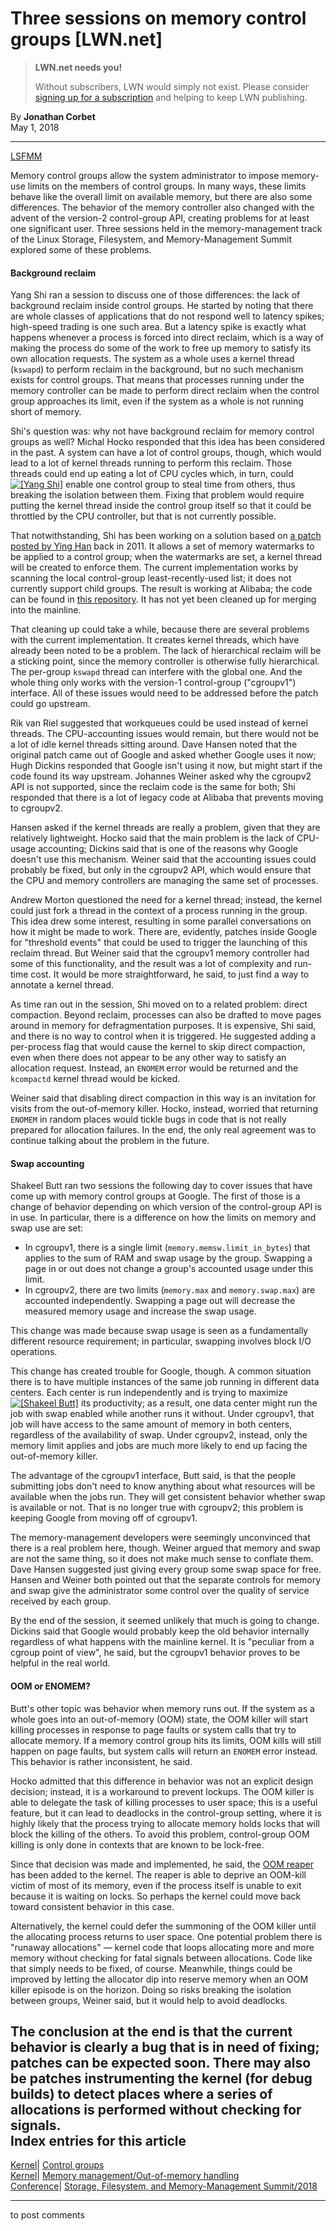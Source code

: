 # Three sessions on memory control groups [LWN.net]

> **LWN.net needs you!**
> 
> Without subscribers, LWN would simply not exist. Please consider [signing up for a subscription](/Promo/nst-nag2/subscribe) and helping to keep LWN publishing. 

By **Jonathan Corbet**  
May 1, 2018 

* * *

[LSFMM](/Articles/lsfmm2018/)

Memory control groups allow the system administrator to impose memory-use limits on the members of control groups. In many ways, these limits behave like the overall limit on available memory, but there are also some differences. The behavior of the memory controller also changed with the advent of the version-2 control-group API, creating problems for at least one significant user. Three sessions held in the memory-management track of the Linux Storage, Filesystem, and Memory-Management Summit explored some of these problems. 

#### Background reclaim

Yang Shi ran a session to discuss one of those differences: the lack of background reclaim inside control groups. He started by noting that there are whole classes of applications that do not respond well to latency spikes; high-speed trading is one such area. But a latency spike is exactly what happens whenever a process is forced into direct reclaim, which is a way of making the process do some of the work to free up memory to satisfy its own allocation requests. The system as a whole uses a kernel thread (`kswapd`) to perform reclaim in the background, but no such mechanism exists for control groups. That means that processes running under the memory controller can be made to perform direct reclaim when the control group approaches its limit, even if the system as a whole is not running short of memory. 

Shi's question was: why not have background reclaim for memory control groups as well? Michal Hocko responded that this idea has been considered in the past. A system can have a lot of control groups, though, which would lead to a lot of kernel threads running to perform this reclaim. Those threads could end up eating a lot of CPU cycles which, in turn, could [![\[Yang Shi\]](https://static.lwn.net/images/conf/2018/lsfmm/YangShi-sm.jpg)](/Articles/753166/) enable one control group to steal time from others, thus breaking the isolation between them. Fixing that problem would require putting the kernel thread inside the control group itself so that it could be throttled by the CPU controller, but that is not currently possible. 

That notwithstanding, Shi has been working on a solution based on [a patch posted by Ying Han](/Articles/440073/) back in 2011. It allows a set of memory watermarks to be applied to a control group; when the watermarks are set, a kernel thread will be created to enforce them. The current implementation works by scanning the local control-group least-recently-used list; it does not currently support child groups. The result is working at Alibaba; the code can be found in [this repository](https://github.com/alibaba/alikernel). It has not yet been cleaned up for merging into the mainline. 

That cleaning up could take a while, because there are several problems with the current implementation. It creates kernel threads, which have already been noted to be a problem. The lack of hierarchical reclaim will be a sticking point, since the memory controller is otherwise fully hierarchical. The per-group `kswapd` thread can interfere with the global one. And the whole thing only works with the version-1 control-group ("cgroupv1") interface. All of these issues would need to be addressed before the patch could go upstream. 

Rik van Riel suggested that workqueues could be used instead of kernel threads. The CPU-accounting issues would remain, but there would not be a lot of idle kernel threads sitting around. Dave Hansen noted that the original patch came out of Google and asked whether Google uses it now; Hugh Dickins responded that Google isn't using it now, but might start if the code found its way upstream. Johannes Weiner asked why the cgroupv2 API is not supported, since the reclaim code is the same for both; Shi responded that there is a lot of legacy code at Alibaba that prevents moving to cgroupv2. 

Hansen asked if the kernel threads are really a problem, given that they are relatively lightweight. Hocko said that the main problem is the lack of CPU-usage accounting; Dickins said that is one of the reasons why Google doesn't use this mechanism. Weiner said that the accounting issues could probably be fixed, but only in the cgroupv2 API, which would ensure that the CPU and memory controllers are managing the same set of processes. 

Andrew Morton questioned the need for a kernel thread; instead, the kernel could just fork a thread in the context of a process running in the group. This idea drew some interest, resulting in some parallel conversations on how it might be made to work. There are, evidently, patches inside Google for "threshold events" that could be used to trigger the launching of this reclaim thread. But Weiner said that the cgroupv1 memory controller had some of this functionality, and the result was a lot of complexity and run-time cost. It would be more straightforward, he said, to just find a way to annotate a kernel thread. 

As time ran out in the session, Shi moved on to a related problem: direct compaction. Beyond reclaim, processes can also be drafted to move pages around in memory for defragmentation purposes. It is expensive, Shi said, and there is no way to control when it is triggered. He suggested adding a per-process flag that would cause the kernel to skip direct compaction, even when there does not appear to be any other way to satisfy an allocation request. Instead, an `ENOMEM` error would be returned and the `kcompactd` kernel thread would be kicked. 

Weiner said that disabling direct compaction in this way is an invitation for visits from the out-of-memory killer. Hocko, instead, worried that returning `ENOMEM` in random places would tickle bugs in code that is not really prepared for allocation failures. In the end, the only real agreement was to continue talking about the problem in the future. 

#### Swap accounting

Shakeel Butt ran two sessions the following day to cover issues that have come up with memory control groups at Google. The first of those is a change of behavior depending on which version of the control-group API is in use. In particular, there is a difference on how the limits on memory and swap use are set: 

  * In cgroupv1, there is a single limit (`memory.memsw.limit_in_bytes`) that applies to the sum of RAM and swap usage by the group. Swapping a page in or out does not change a group's accounted usage under this limit. 
  * In cgroupv2, there are two limits (`memory.max` and `memory.swap.max`) are accounted independently. Swapping a page out will decrease the measured memory usage and increase the swap usage. 



This change was made because swap usage is seen as a fundamentally different resource requirement; in particular, swapping involves block I/O operations. 

This change has created trouble for Google, though. A common situation there is to have multiple instances of the same job running in different data centers. Each center is run independently and is trying to maximize [![\[Shakeel Butt\]](https://static.lwn.net/images/conf/2018/lsfmm/ShakeelButt-sm.jpg)](/Articles/753259/) its productivity; as a result, one data center might run the job with swap enabled while another runs it without. Under cgroupv1, that job will have access to the same amount of memory in both centers, regardless of the availability of swap. Under cgroupv2, instead, only the memory limit applies and jobs are much more likely to end up facing the out-of-memory killer. 

The advantage of the cgroupv1 interface, Butt said, is that the people submitting jobs don't need to know anything about what resources will be available when the jobs run. They will get consistent behavior whether swap is available or not. That is no longer true with cgroupv2; this problem is keeping Google from moving off of cgroupv1. 

The memory-management developers were seemingly unconvinced that there is a real problem here, though. Weiner argued that memory and swap are not the same thing, so it does not make much sense to conflate them. Dave Hansen suggested just giving every group some swap space for free. Hansen and Weiner both pointed out that the separate controls for memory and swap give the administrator some control over the quality of service received by each group. 

By the end of the session, it seemed unlikely that much is going to change. Dickins said that Google would probably keep the old behavior internally regardless of what happens with the mainline kernel. It is "peculiar from a cgroup point of view", he said, but the cgroupv1 behavior proves to be helpful in the real world. 

#### OOM or ENOMEM?

Butt's other topic was behavior when memory runs out. If the system as a whole goes into an out-of-memory (OOM) state, the OOM killer will start killing processes in response to page faults or system calls that try to allocate memory. If a memory control group hits its limits, OOM kills will still happen on page faults, but system calls will return an `ENOMEM` error instead. This behavior is rather inconsistent, he said. 

Hocko admitted that this difference in behavior was not an explicit design decision; instead, it is a workaround to prevent lockups. The OOM killer is able to delegate the task of killing processes to user space; this is a useful feature, but it can lead to deadlocks in the control-group setting, where it is highly likely that the process trying to allocate memory holds locks that will block the killing of the others. To avoid this problem, control-group OOM killing is only done in contexts that are known to be lock-free. 

Since that decision was made and implemented, he said, the [OOM reaper](/Articles/668126/#reaper) has been added to the kernel. The reaper is able to deprive an OOM-kill victim of most of its memory, even if the process itself is unable to exit because it is waiting on locks. So perhaps the kernel could move back toward consistent behavior in this case. 

Alternatively, the kernel could defer the summoning of the OOM killer until the allocating process returns to user space. One potential problem there is "runaway allocations" — kernel code that loops allocating more and more memory without checking for fatal signals between allocations. Code like that simply needs to be fixed, of course. Meanwhile, things could be improved by letting the allocator dip into reserve memory when an OOM killer episode is on the horizon. Doing so risks breaking the isolation between groups, Weiner said, but it would help to avoid deadlocks. 

The conclusion at the end is that the current behavior is clearly a bug that is in need of fixing; patches can be expected soon. There may also be patches instrumenting the kernel (for debug builds) to detect places where a series of allocations is performed without checking for signals.  
Index entries for this article  
---  
[Kernel](/Kernel/Index)| [Control groups](/Kernel/Index#Control_groups)  
[Kernel](/Kernel/Index)| [Memory management/Out-of-memory handling](/Kernel/Index#Memory_management-Out-of-memory_handling)  
[Conference](/Archives/ConferenceIndex/)| [Storage, Filesystem, and Memory-Management Summit/2018](/Archives/ConferenceIndex/#Storage_Filesystem_and_Memory-Management_Summit-2018)  
  


* * *

to post comments 
